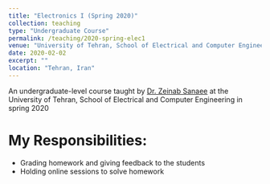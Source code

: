 ```yaml
---
title: "Electronics I (Spring 2020)"
collection: teaching
type: "Undergraduate Course"
permalink: /teaching/2020-spring-elec1
venue: "University of Tehran, School of Electrical and Computer Engineering"
date: 2020-02-02
excerpt: ""
location: "Tehran, Iran"
---
```

An undergraduate-level course taught by [Dr. Zeinab Sanaee](https://scholar.google.com/citations?user=JkyWjgcAAAAJ&hl=en/) at the University of Tehran, School of Electrical and Computer Engineering in spring 2020

My Responsibilities:
=====

* Grading homework and giving feedback to the students
* Holding online sessions to solve homework

